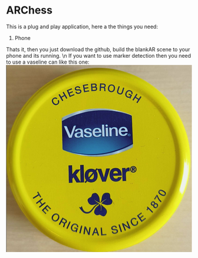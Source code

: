 # ARChess

This is a plug and play application, here a the things you need:
1. Phone

Thats it, then you just download the github, build the blankAR scene to your phone and its running. \n
If you want to use marker detection then you need to use a vaseline can like this one:
![alt text](https://github.com/pR0land/ARChess/blob/main/NewARChessProject/Assets/XR/Images/VaselineBillede.PNG)
